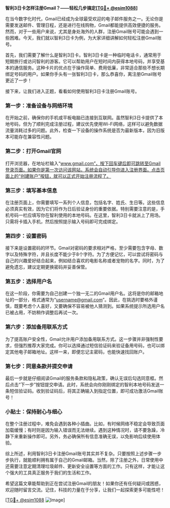 **智利3日卡怎样注册Gmail？——轻松几步搞定[[TG💪+ @esim1088](https://t.me/s/esim1088)]**

在当今数字化时代，Gmail已经成为全球最受欢迎的电子邮件服务之一。无论你是需要发送邮件、管理日程，还是进行在线购物，Gmail都能提供高效便捷的服务。然而，对于一些用户来说，尤其是身处海外的人群，注册Gmail账号可能会遇到一些困难。今天，我们就以智利3日卡为例，为大家详细讲解如何轻松注册Gmail账号。

首先，我们需要了解什么是智利3日卡。智利3日卡是一种临时电话卡，通常用于短期旅行或访问智利的游客。它可以帮助用户在短时间内获得本地号码，并享受基本的通信服务。这种卡片的优点在于操作简单、费用低廉，非常适合那些不想长期绑定号码的用户。如果你手头有一张智利3日卡，那么恭喜你，离注册Gmail账号更近了一步！

接下来，让我们进入正题，看看如何使用智利3日卡注册Gmail账号。

### 第一步：准备设备与网络环境

在开始之前，确保你的手机或平板电脑已连接到互联网。虽然智利3日卡提供了本地号码，但为了顺利完成注册过程，建议优先使用Wi-Fi网络，这样可以避免数据流量消耗过多的问题。此外，检查一下设备的操作系统是否为最新版本，因为旧版本可能存在兼容性问题。

### 第二步：打开Gmail官网

打开浏览器，在地址栏输入“www.gmail.com”，按下回车键后即可跳转至Gmail登录页面。如果你是第一次访问该网站，系统会自动引导你进入注册界面。点击页面上的“创建账户”按钮，就可以正式开始注册流程了。

### 第三步：填写基本信息

在注册页面上，你需要填写一系列个人信息，包括名字、姓氏、生日等。这些信息必须真实有效，因为它们将作为日后验证身份的重要依据。特别需要注意的是，手机号码一栏应填写你在智利使用的本地号码。在这里，智利3日卡就派上了用场。只需将卡插入手机，然后按照提示输入号码即可完成绑定。

### 第四步：设置密码

接下来是设置密码的环节。Gmail对密码的要求相对严格，至少需要包含字母、数字以及特殊字符，并且长度不能少于8个字符。为了方便记忆，可以尝试将密码与自己的兴趣爱好结合起来，例如结合喜欢的电影名称或者宠物的名字。同时，为了避免遗忘，建议定期更换密码并妥善保管。

### 第五步：选择用户名

在这一阶段，你需要为自己创建一个独一无二的Gmail用户名。这将是你的邮箱地址的一部分，格式通常为“username@gmail.com”。因此，在挑选时要格外谨慎，既要考虑个人喜好，又要确保不容易被他人猜测到。如果系统提示所选用户名已被占用，不妨稍作调整后再试一次。

### 第六步：添加备用联系方式

为了提高账户安全性，Gmail允许用户添加备用联系方式。这一步骤并非强制性要求，但强烈推荐大家完成。你可以选择通过短信验证码来验证备用号码，也可以绑定其他电子邮箱地址。这样一来，即便忘记主密码，也能快速找回账户。

### 第七步：同意条款并提交申请

最后一步就是仔细阅读Gmail的服务条款和隐私政策，确认无误后勾选同意框。然后点击“下一步”按钮提交申请。此时，系统会向你刚刚绑定的智利本地号码发送一条短信验证码。收到验证码后，将其正确输入到指定位置，即可成功激活Gmail账号！

### 小贴士：保持耐心与细心

在整个注册过程中，难免会遇到各种小插曲。比如，有时候网络不稳定会导致页面加载缓慢；有时则是因为输入错误而无法继续。遇到这种情况时，请不要急躁，冷静下来重新操作即可。另外，务必确保所有信息准确无误，以免影响后续使用体验。

综上所述，利用智利3日卡注册Gmail账号其实并不复杂。只要按照上述步骤一步步执行，就能顺利拥有属于自己的Gmail邮箱。当然，除了注册之外，日常使用中还需要注意定期清理垃圾邮件、更新安全设置等方面的工作。只有这样，才能让这个强大的工具真正服务于我们的生活和工作。

希望这篇文章能帮助到正在尝试注册Gmail的朋友！如果你还有任何疑问或困惑，欢迎随时留言交流。记住，科技的力量在于分享，让我们一起探索更多可能性吧！

[[TG💪+ @esim1088](https://t.me/s/esim1088) ![Image](https://i.postimg.cc/4NQfJmqS/Snipaste-2025-05-13-00-14-12.png)]